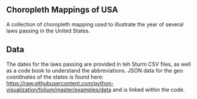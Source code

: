 ## Choropleth Mappings of USA
A collection of choropleth mapping used to illustrate the year of several laws passing in the United States.

## Data
The dates for the laws passing are provided in teh Sturm CSV files, as well as a code book to understand the abbreviations. JSON data for the geo coordinates of the states is found here: https://raw.githubusercontent.com/python-visualization/folium/master/examples/data and is linked within the code.

